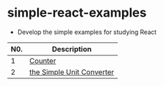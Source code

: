 # simple-react-examples
- Develop the simple examples for studying React

|N0.|Description|
|---|---|
|1|[Counter](https://github.com/Seyiul/simple-react-examples/blob/main/Counter.html)|
|2|[the Simple Unit Converter](https://github.com/Seyiul/simple-react-examples/blob/main/UnitConverter.html)|
